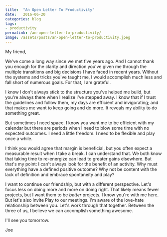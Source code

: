```yaml
---
title:  "An Open Letter To Productivity"
date:   2016-06-20
categories: blog
tags:
- productivity
permalink: /an-open-letter-to-productivity/
image: /assets/posts/an-open-letter-to-productivity.jpeg
---
```

My friend,

We've come a long way since we met five years ago.<!--more--> And I cannot thank you enough for the clarity and direction you've given me through the multiple transitions and big decisions I have faced in recent years. Without the systems and tricks you've taught me, I would accomplish much less and fall short of numerous goals. For that, I am grateful.

I know I don't always stick to the structure you've helped me build, but you're always there when I realize I've stepped away. I know that if I trust the guidelines and follow them, my days are efficient and invigorating; and that makes me want to keep going and do more. It reveals my ability to do something great.

But sometimes I need space. I know you want me to be efficient with my calendar but there are periods when I need to blow some time with no expected outcomes. I need a little freedom. I need to be flexible and play once a while.

I think you would agree that margin is beneficial, but you often expect a measurable result when I take a break. I can understand that. We both know that taking time to re-energize can lead to greater gains elsewhere. But that's my point: I can't always look for the benefit of an activity. Why must everything have a defined positive outcome? Why not be content with the lack of definition and embrace spontaneity and play?

I want to continue our friendship, but with a different perspective. Let's focus less on doing more and more on doing right. That likely means fewer projects, but I want them to be *better* projects. I know you're with me here. But let's also invite Play to our meetings. I'm aware of the love-hate relationship between you. Let's work through that together. Between the three of us, I believe we can accomplish something awesome.

I'll see you tomorrow.

Joe
